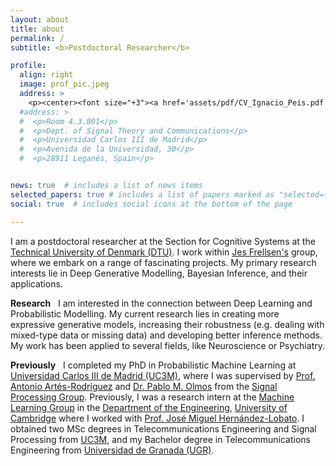```yaml
---
layout: about
title: about
permalink: /
subtitle: <b>Postdoctoral Researcher</b>

profile:
  align: right
  image: prof_pic.jpeg
  address: >
    <p><center><font size="+3"><a href='assets/pdf/CV_Ignacio_Peis.pdf' target="_blank">[CV]</a></font></center></p>
  #address: >
  #  <p>Room 4.3.B01</p> 
  #  <p>Dept. of Signal Theory and Communications</p>
  #  <p>Universidad Carlos III de Madrid</p>
  #  <p>Avenida de la Universidad, 30</p>
  #  <p>28911 Leganés, Spain</p>


news: true  # includes a list of news items
selected_papers: true # includes a list of papers marked as "selected={true}"
social: true  # includes social icons at the bottom of the page

---
```


I am a postdoctoral researcher at the Section for Cognitive Systems at the <a href='https://www.dtu.dk/english/'>Technical University of Denmark (DTU)</a>. I work within <a href='https://frellsen.org/'>Jes Frellsen's</a> group, where we embark on a range of fascinating projects. My primary research interests lie in Deep Generative Modelling, Bayesian Inference, and their applications.


<strong>Research</strong> 
&nbsp;
I am interested in the 
connection between Deep Learning and Probabilistic Modelling. My current research lies in creating more 
expressive generative models, increasing their robustness (e.g. dealing with mixed-type data or 
missing data) and developing better inference methods. My work has been applied to several fields, 
like Neuroscience or Psychiatry.

<strong>Previously</strong> 
&nbsp;
I completed my PhD in Probabilistic Machine Learning at <a href='https://www.uc3m.es/home'>Universidad Carlos III de Madrid (UC3M)</a>, where I was supervised by <a href='https://www.tsc.uc3m.es/~antonio/antonio_artes/Home.html'>Prof. Antonio Artés-Rodríguez</a> 
and 
  <a href='https://www.tsc.uc3m.es/~olmos/'>Dr. Pablo M. Olmos</a> 
from the 
  <a href='https://gts.tsc.uc3m.es/'>Signal Processing Group</a>. 
Previously, I was a research intern at the 
  <a href='http://mlg.eng.cam.ac.uk/'>Machine Learning Group</a>
in the 
  <a href='http://www.eng.cam.ac.uk/'>Department of the Engineering</a>,
  <a href='https://www.cam.ac.uk/'>University of Cambridge</a>
where I worked with
  <a href='https://jmhl.org/'>Prof. José Miguel Hernández-Lobato</a>.
I obtained two MSc degrees in Telecommunications Engineering and Signal Processing from 
  <a href='https://www.uc3m.es/home'>UC3M</a>, 
and my Bachelor degree in Telecommunications Engineering from 
  <a href='https://www.ugr.es/en'>Universidad de Granada (UGR)</a>.